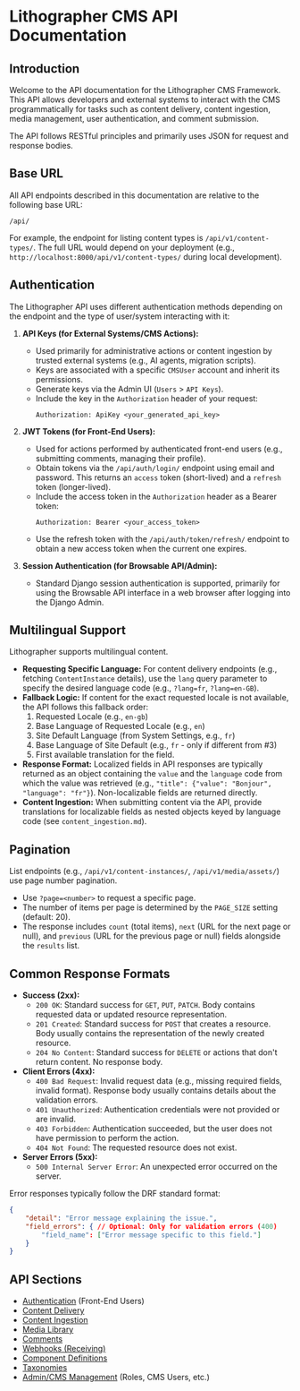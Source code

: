 # Lithographer CMS API Documentation

## Introduction

Welcome to the API documentation for the Lithographer CMS Framework. This API allows developers and external systems to interact with the CMS programmatically for tasks such as content delivery, content ingestion, media management, user authentication, and comment submission.

The API follows RESTful principles and primarily uses JSON for request and response bodies.

## Base URL

All API endpoints described in this documentation are relative to the following base URL:

```
/api/
```

For example, the endpoint for listing content types is `/api/v1/content-types/`. The full URL would depend on your deployment (e.g., `http://localhost:8000/api/v1/content-types/` during local development).

## Authentication

The Lithographer API uses different authentication methods depending on the endpoint and the type of user/system interacting with it:

1.  **API Keys (for External Systems/CMS Actions):**
    *   Used primarily for administrative actions or content ingestion by trusted external systems (e.g., AI agents, migration scripts).
    *   Keys are associated with a specific `CMSUser` account and inherit its permissions.
    *   Generate keys via the Admin UI (`Users` > `API Keys`).
    *   Include the key in the `Authorization` header of your request:
        ```
        Authorization: ApiKey <your_generated_api_key>
        ```

2.  **JWT Tokens (for Front-End Users):**
    *   Used for actions performed by authenticated front-end users (e.g., submitting comments, managing their profile).
    *   Obtain tokens via the `/api/auth/login/` endpoint using email and password. This returns an `access` token (short-lived) and a `refresh` token (longer-lived).
    *   Include the access token in the `Authorization` header as a Bearer token:
        ```
        Authorization: Bearer <your_access_token>
        ```
    *   Use the refresh token with the `/api/auth/token/refresh/` endpoint to obtain a new access token when the current one expires.

3.  **Session Authentication (for Browsable API/Admin):**
    *   Standard Django session authentication is supported, primarily for using the Browsable API interface in a web browser after logging into the Django Admin.

## Multilingual Support

Lithographer supports multilingual content.

*   **Requesting Specific Language:** For content delivery endpoints (e.g., fetching `ContentInstance` details), use the `lang` query parameter to specify the desired language code (e.g., `?lang=fr`, `?lang=en-GB`).
*   **Fallback Logic:** If content for the exact requested locale is not available, the API follows this fallback order:
    1.  Requested Locale (e.g., `en-gb`)
    2.  Base Language of Requested Locale (e.g., `en`)
    3.  Site Default Language (from System Settings, e.g., `fr`)
    4.  Base Language of Site Default (e.g., `fr` - only if different from #3)
    5.  First available translation for the field.
*   **Response Format:** Localized fields in API responses are typically returned as an object containing the `value` and the `language` code from which the value was retrieved (e.g., `"title": {"value": "Bonjour", "language": "fr"}`). Non-localizable fields are returned directly.
*   **Content Ingestion:** When submitting content via the API, provide translations for localizable fields as nested objects keyed by language code (see `content_ingestion.md`).

## Pagination

List endpoints (e.g., `/api/v1/content-instances/`, `/api/v1/media/assets/`) use page number pagination.

*   Use `?page=<number>` to request a specific page.
*   The number of items per page is determined by the `PAGE_SIZE` setting (default: 20).
*   The response includes `count` (total items), `next` (URL for the next page or null), and `previous` (URL for the previous page or null) fields alongside the `results` list.

## Common Response Formats

*   **Success (2xx):**
    *   `200 OK`: Standard success for `GET`, `PUT`, `PATCH`. Body contains requested data or updated resource representation.
    *   `201 Created`: Standard success for `POST` that creates a resource. Body usually contains the representation of the newly created resource.
    *   `204 No Content`: Standard success for `DELETE` or actions that don't return content. No response body.
*   **Client Errors (4xx):**
    *   `400 Bad Request`: Invalid request data (e.g., missing required fields, invalid format). Response body usually contains details about the validation errors.
    *   `401 Unauthorized`: Authentication credentials were not provided or are invalid.
    *   `403 Forbidden`: Authentication succeeded, but the user does not have permission to perform the action.
    *   `404 Not Found`: The requested resource does not exist.
*   **Server Errors (5xx):**
    *   `500 Internal Server Error`: An unexpected error occurred on the server.

Error responses typically follow the DRF standard format:
```json
{
    "detail": "Error message explaining the issue.",
    "field_errors": { // Optional: Only for validation errors (400)
        "field_name": ["Error message specific to this field."]
    }
}
```

## API Sections

*   [Authentication](./authentication.md) (Front-End Users)
*   [Content Delivery](./content_delivery.md)
*   [Content Ingestion](./content_ingestion.md)
*   [Media Library](./media.md)
*   [Comments](./comments.md)
*   [Webhooks (Receiving)](./webhooks.md)
*   [Component Definitions](./component_definitions.md)
*   [Taxonomies](./taxonomies.md)
*   [Admin/CMS Management](./admin.md) (Roles, CMS Users, etc.)